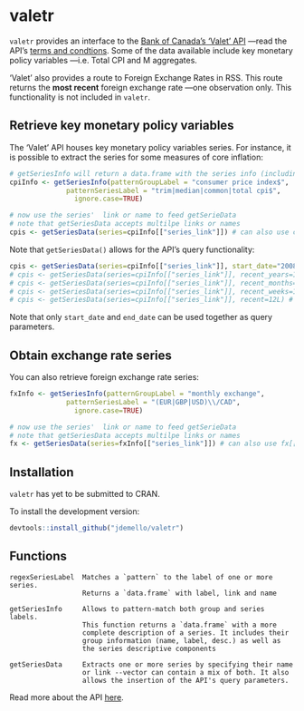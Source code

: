 
# valetr

`valetr` provides an interface to the [Bank of Canada’s ‘Valet’
API](https://www.bankofcanada.ca/valet/docs) —read the API’s [terms and
condtions](https://www.bankofcanada.ca/terms/). Some of the data
available include key monetary policy variables —i.e. Total CPI and M
aggregates.

‘Valet’ also provides a route to Foreign Exchange Rates in RSS. This
route returns the **most recent** foreign exchange rate —one observation
only. This functionality is not included in `valetr`.

## Retrieve key monetary policy variables

The ‘Valet’ API houses key monetary policy variables series. For
instance, it is possible to extract the series for some measures of core
inflation:

``` r
# getSeriesInfo will return a data.frame with the series info (including link and name)
cpiInfo <- getSeriesInfo(patternGroupLabel = "consumer price index$",
              patternSeriesLabel = "trim|median|common|total cpi$",  
                ignore.case=TRUE)

# now use the series'  link or name to feed getSerieData
# note that getSeriesData accepts multilpe links or names
cpis <- getSeriesData(series=cpiInfo[["series_link"]]) # can also use cpiInfo[["series_name"]]
```

Note that `getSeriesData()` allows for the API’s query
functionality:

``` r
cpis <- getSeriesData(series=cpiInfo[["series_link"]], start_date="2008-07-01", end_date="2012-07-01")
# cpis <- getSeriesData(series=cpiInfo[["series_link"]], recent_years=12L) # last 12 yrs
# cpis <- getSeriesData(series=cpiInfo[["series_link"]], recent_months=12L) # last 12 months
# cpis <- getSeriesData(series=cpiInfo[["series_link"]], recent_weeks=12L) # last 12 weeks
# cpis <- getSeriesData(series=cpiInfo[["series_link"]], recent=12L) # last 12 obs
```

Note that only `start_date` and `end_date` can be used together as query
parameters.

## Obtain exchange rate series

You can also retrieve foreign exchange rate series:

``` r
fxInfo <- getSeriesInfo(patternGroupLabel = "monthly exchange",
              patternSeriesLabel = "(EUR|GBP|USD)\\/CAD",  
                ignore.case=TRUE)

# now use the series'  link or name to feed getSerieData
# note that getSeriesData accepts multilpe links or names
fx <- getSeriesData(series=fxInfo[["series_link"]]) # can also use fx[["series_name"]]
```

## Installation

`valetr` has yet to be submitted to CRAN.

To install the development
    version:

``` r
devtools::install_github("jdemello/valetr")
```

## Functions

    regexSeriesLabel  Matches a `pattern` to the label of one or more series.
                      Returns a `data.frame` with label, link and name
    
    getSeriesInfo     Allows to pattern-match both group and series labels. 
                      This function returns a `data.frame` with a more 
                      complete description of a series. It includes their 
                      group information (name, label, desc.) as well as 
                      the series descriptive components
    
    getSeriesData     Extracts one or more series by specifying their name 
                      or link --vector can contain a mix of both. It also 
                      allows the insertion of the API's query parameters.

Read more about the API
[here](https://www.bankofcanada.ca/valet/docs#valet_api).
